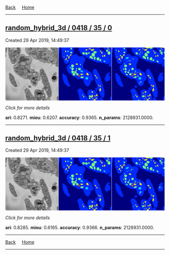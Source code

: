 
[Back](..)&nbsp;&nbsp;&nbsp;&nbsp;&nbsp;[Home](https://leapmanlab.github.io/snapshots)

---

<div class="summary"><a href="0"><h2>random_hybrid_3d / 0418 / 35 / 0</h2></a><p>Created 29 Apr 2019, 14:49:37
</p><a href="0"><img src="0/media/summary.png" align="center"></a><p>
<i>Click for more details</i>
</p></div>

**ari**: 0.8271. **miou**: 0.6207. **accuracy**: 0.9365. **n_params**: 2128931.0000. 

---

<div class="summary"><a href="1"><h2>random_hybrid_3d / 0418 / 35 / 1</h2></a><p>Created 29 Apr 2019, 14:49:37
</p><a href="1"><img src="1/media/summary.png" align="center"></a><p>
<i>Click for more details</i>
</p></div>

**ari**: 0.8285. **miou**: 0.6165. **accuracy**: 0.9366. **n_params**: 2128931.0000. 

---

[Back](..)&nbsp;&nbsp;&nbsp;&nbsp;&nbsp;[Home](https://leapmanlab.github.io/snapshots)

---